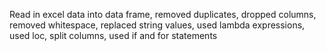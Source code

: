 Read in excel data into data frame, removed duplicates, dropped columns, removed whitespace, replaced string values, used lambda expressions, used loc, split columns, used if and for statements